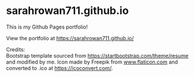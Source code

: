 # sarahrowan711.github.io
This is my Github Pages portfolio!

View the portfolio at https://sarahrowan711.github.io/

Credits:<br />
Bootstrap template sourced from https://startbootstrap.com/theme/resume and modified by me.
Icon made by Freepik from www.flaticon.com and converted to .ico at https://icoconvert.com/.
 
